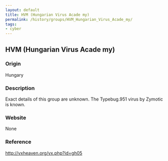 ```yaml
---
layout: default
title: HVM (Hungarian Virus Acade my)
permalink: /history/groups/HVM_Hungarian_Virus_Acade_my/
tags:
- cyber
---
```


## HVM (Hungarian Virus Acade my)

### Origin
Hungary

### Description
Exact details of this group are unknown. The Typebug.951 virus by Zymotic is known.

### Website
None

### Reference
http://vxheaven.org/vx.php?id=gh05
